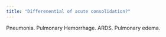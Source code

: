 ```yaml
---
title: "Differenential of acute consolidation?"
---
```

Pneumonia. Pulmonary Hemorrhage. ARDS. Pulmonary edema.

